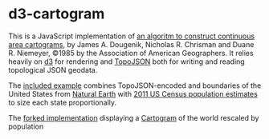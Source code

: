 # d3-cartogram

This is a JavaScript implementation of [an algoritm to construct continuous area cartograms](http://chrisman.scg.ulaval.ca/G360/dougenik.pdf), by James A. Dougenik, Nicholas R. Chrisman and Duane R. Niemeyer, ©1985 by the Association of American Geographers. It relies heavily on [d3](http://github.com/mbostock/d3) for rendering and [TopoJSON](http://github.com/mbostock/topojson) both for writing and reading topological JSON geodata.

The [included example](https://github.com/shawnbot/d3-cartogram/blob/master/index.html) combines TopoJSON-encoded and boundaries of the United States from [Natural Earth](http://www.naturalearthdata.com/downloads/110m-cultural-vectors/) with [2011 US Census population estimates](http://www.census.gov/popest/data/state/totals/2011/) to size each state proportionally.

The [forked implementation](https://adidonato.github.io/d3-cartogram/) displaying a [Cartogram](https://en.wikipedia.org/wiki/Cartogram) of the world rescaled by population 
